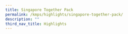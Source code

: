 ```yaml
---
title: Singapore Together Pack
permalink: /kmps/highlights/singapore-together-pack/
description: ""
third_nav_title: Highlights
---
```

